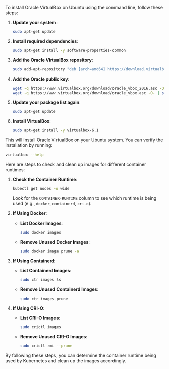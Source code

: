To install Oracle VirtualBox on Ubuntu using the command line, follow these steps:

1. **Update your system**:
   ```sh
   sudo apt-get update
   ```

2. **Install required dependencies**:
   ```sh
   sudo apt-get install -y software-properties-common
   ```

3. **Add the Oracle VirtualBox repository**:
   ```sh
   sudo add-apt-repository "deb [arch=amd64] https://download.virtualbox.org/virtualbox/debian $(lsb_release -cs) contrib"
   ```

4. **Add the Oracle public key**:
   ```sh
   wget -q https://www.virtualbox.org/download/oracle_vbox_2016.asc -O- | sudo apt-key add -
   wget -q https://www.virtualbox.org/download/oracle_vbox.asc -O- | sudo apt-key add -
   ```

5. **Update your package list again**:
   ```sh
   sudo apt-get update
   ```

6. **Install VirtualBox**:
   ```sh
   sudo apt-get install -y virtualbox-6.1
   ```

This will install Oracle VirtualBox on your Ubuntu system. You can verify the installation by running:

```sh
virtualbox --help
```

Here are steps to check and clean up images for different container runtimes:

1. **Check the Container Runtime**:
   ```sh
   kubectl get nodes -o wide
   ```

   Look for the `CONTAINER-RUNTIME` column to see which runtime is being used (e.g., `docker`, `containerd`, `cri-o`).

2. **If Using Docker**:
   - **List Docker Images**:
     ```sh
     sudo docker images
     ```
   - **Remove Unused Docker Images**:
     ```sh
     sudo docker image prune -a
     ```

3. **If Using Containerd**:
   - **List Containerd Images**:
     ```sh
     sudo ctr images ls
     ```
   - **Remove Unused Containerd Images**:
     ```sh
     sudo ctr images prune
     ```

4. **If Using CRI-O**:
   - **List CRI-O Images**:
     ```sh
     sudo crictl images
     ```
   - **Remove Unused CRI-O Images**:
     ```sh
     sudo crictl rmi --prune
     ```

By following these steps, you can determine the container runtime being used by Kubernetes and clean up the images accordingly.